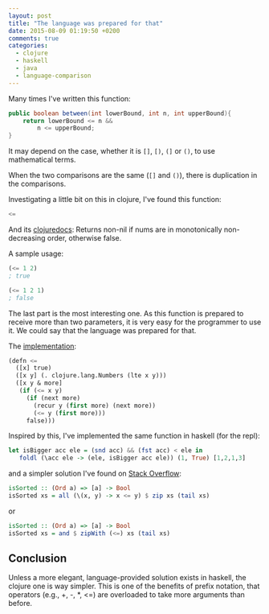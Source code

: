 ```yaml
---
layout: post
title: "The language was prepared for that"
date: 2015-08-09 01:19:50 +0200
comments: true
categories: 
  - clojure
  - haskell
  - java
  - language-comparison
---
```


Many times I've written this function:

```java
public boolean between(int lowerBound, int n, int upperBound){
	return lowerBound <= n &&
		n <= upperBound;
}
```

It may depend on the case, whether it is ``[]``, ``[)``, ``(]`` or ``()``, to use mathematical terms.

When the two comparisons are the same (``[]`` and ``()``), there is duplication in the comparisons.

Investigating a little bit on this in clojure, I've found this function:

```lisp
<=
```

And its [clojuredocs][clojuredocs-less-equals]: Returns non-nil if nums are in monotonically non-decreasing order,
otherwise false.

A sample usage:

```lisp
(<= 1 2)
; true

(<= 1 2 1)
; false
```

The last part is the most interesting one. As this function is prepared to receive more than two parameters, it is very easy for the programmer to use it. We could say that the language was prepared for that.

The [implementation][clojure-less-equals-implementation]:

```lisp
(defn <=
  ([x] true)
  ([x y] (. clojure.lang.Numbers (lte x y)))
  ([x y & more]
   (if (<= x y)
     (if (next more)
       (recur y (first more) (next more))
       (<= y (first more)))
     false)))
```

Inspired by this, I've implemented the same function in haskell (for the repl):

```haskell
let isBigger acc ele = (snd acc) && (fst acc) < ele in
   foldl (\acc ele -> (ele, isBigger acc ele)) (1, True) [1,2,1,3] 
```

and a simpler solution I've found on [Stack Overflow][haskell-less-equals-implementation]:

```haskell
isSorted :: (Ord a) => [a] -> Bool
isSorted xs = all (\(x, y) -> x <= y) $ zip xs (tail xs)
```

or 

```haskell
isSorted :: (Ord a) => [a] -> Bool
isSorted xs = and $ zipWith (<=) xs (tail xs)
```

## Conclusion

Unless a more elegant, language-provided solution exists in haskell, the clojure one is way simpler. This is one of the benefits of prefix notation, that operators (e.g., +, -, *, <=) are overloaded to take more arguments than before.



[clojure-less-equals-implementation]: https://github.com/clojure/clojure/blob/clojure-1.7.0/src/clj/clojure/core.clj#L1020
[clojuredocs-less-equals]: https://clojuredocs.org/clojure.core/%3C=
[haskell-less-equals-implementation]: http://codereview.stackexchange.com/questions/46606/is-a-list-sorted/46608#46608
